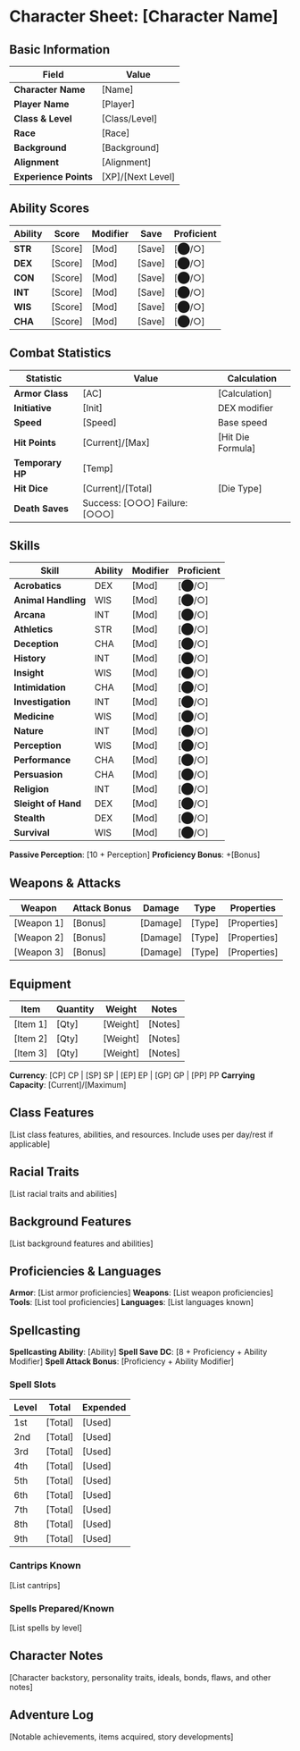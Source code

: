 # Character Sheet: [Character Name]

## Basic Information
| Field | Value |
|-------|-------|
| **Character Name** | [Name] |
| **Player Name** | [Player] |
| **Class & Level** | [Class/Level] |
| **Race** | [Race] |
| **Background** | [Background] |
| **Alignment** | [Alignment] |
| **Experience Points** | [XP]/[Next Level] |

## Ability Scores
| Ability | Score | Modifier | Save | Proficient |
|---------|-------|----------|------|------------|
| **STR** | [Score] | [Mod] | [Save] | [⬤/○] |
| **DEX** | [Score] | [Mod] | [Save] | [⬤/○] |
| **CON** | [Score] | [Mod] | [Save] | [⬤/○] |
| **INT** | [Score] | [Mod] | [Save] | [⬤/○] |
| **WIS** | [Score] | [Mod] | [Save] | [⬤/○] |
| **CHA** | [Score] | [Mod] | [Save] | [⬤/○] |

## Combat Statistics
| Statistic | Value | Calculation |
|-----------|-------|-------------|
| **Armor Class** | [AC] | [Calculation] |
| **Initiative** | [Init] | DEX modifier |
| **Speed** | [Speed] | Base speed |
| **Hit Points** | [Current]/[Max] | [Hit Die Formula] |
| **Temporary HP** | [Temp] | |
| **Hit Dice** | [Current]/[Total] | [Die Type] |
| **Death Saves** | Success: [○○○] Failure: [○○○] | |

## Skills
| Skill | Ability | Modifier | Proficient |
|-------|---------|----------|------------|
| **Acrobatics** | DEX | [Mod] | [⬤/○] |
| **Animal Handling** | WIS | [Mod] | [⬤/○] |
| **Arcana** | INT | [Mod] | [⬤/○] |
| **Athletics** | STR | [Mod] | [⬤/○] |
| **Deception** | CHA | [Mod] | [⬤/○] |
| **History** | INT | [Mod] | [⬤/○] |
| **Insight** | WIS | [Mod] | [⬤/○] |
| **Intimidation** | CHA | [Mod] | [⬤/○] |
| **Investigation** | INT | [Mod] | [⬤/○] |
| **Medicine** | WIS | [Mod] | [⬤/○] |
| **Nature** | INT | [Mod] | [⬤/○] |
| **Perception** | WIS | [Mod] | [⬤/○] |
| **Performance** | CHA | [Mod] | [⬤/○] |
| **Persuasion** | CHA | [Mod] | [⬤/○] |
| **Religion** | INT | [Mod] | [⬤/○] |
| **Sleight of Hand** | DEX | [Mod] | [⬤/○] |
| **Stealth** | DEX | [Mod] | [⬤/○] |
| **Survival** | WIS | [Mod] | [⬤/○] |

**Passive Perception**: [10 + Perception]
**Proficiency Bonus**: +[Bonus]

## Weapons & Attacks
| Weapon | Attack Bonus | Damage | Type | Properties |
|--------|--------------|--------|------|------------|
| [Weapon 1] | [Bonus] | [Damage] | [Type] | [Properties] |
| [Weapon 2] | [Bonus] | [Damage] | [Type] | [Properties] |
| [Weapon 3] | [Bonus] | [Damage] | [Type] | [Properties] |

## Equipment
| Item | Quantity | Weight | Notes |
|------|----------|--------|-------|
| [Item 1] | [Qty] | [Weight] | [Notes] |
| [Item 2] | [Qty] | [Weight] | [Notes] |
| [Item 3] | [Qty] | [Weight] | [Notes] |

**Currency**: [CP] CP | [SP] SP | [EP] EP | [GP] GP | [PP] PP
**Carrying Capacity**: [Current]/[Maximum]

## Class Features
[List class features, abilities, and resources. Include uses per day/rest if applicable]

## Racial Traits
[List racial traits and abilities]

## Background Features
[List background features and abilities]

## Proficiencies & Languages
**Armor**: [List armor proficiencies]
**Weapons**: [List weapon proficiencies]
**Tools**: [List tool proficiencies]
**Languages**: [List languages known]

## Spellcasting
**Spellcasting Ability**: [Ability]
**Spell Save DC**: [8 + Proficiency + Ability Modifier]
**Spell Attack Bonus**: [Proficiency + Ability Modifier]

### Spell Slots
| Level | Total | Expended |
|-------|-------|----------|
| 1st | [Total] | [Used] |
| 2nd | [Total] | [Used] |
| 3rd | [Total] | [Used] |
| 4th | [Total] | [Used] |
| 5th | [Total] | [Used] |
| 6th | [Total] | [Used] |
| 7th | [Total] | [Used] |
| 8th | [Total] | [Used] |
| 9th | [Total] | [Used] |

### Cantrips Known
[List cantrips]

### Spells Prepared/Known
[List spells by level]

## Character Notes
[Character backstory, personality traits, ideals, bonds, flaws, and other notes]

## Adventure Log
[Notable achievements, items acquired, story developments]
